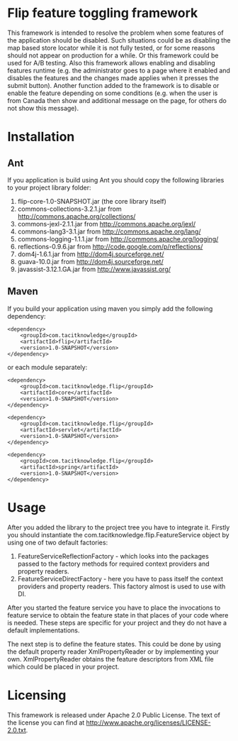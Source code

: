 # Flip feature toggling framework

This framework is intended to resolve the problem when some features of the 
application should be disabled. Such situations could be as disabling the
map based store locator while it is not fully tested, or for some reasons
should not appear on production for a while. Or this framework could be used
for A/B testing. 
Also this framework allows enabling and disabling features runtime (e.g. the
administrator goes to a page where it enabled and disables the features and
the changes made applies when it presses the submit button). 
Another function added to the framework is to disable or enable the feature
depending on some conditions (e.g. when the user is from Canada then show
and additional message on the page, for others do not show this message).

# Installation

## Ant

If you application is build using Ant you should copy the following libraries
to your project library folder:

1. flip-core-1.0-SNAPSHOT.jar (the core library itself)
2. commons-collections-3.2.1.jar from http://commons.apache.org/collections/
3. commons-jexl-2.1.1.jar from http://commons.apache.org/jexl/
4. commons-lang3-3.1.jar from http://commons.apache.org/lang/
5. commons-logging-1.1.1.jar from http://commons.apache.org/logging/
6. reflections-0.9.6.jar from http://code.google.com/p/reflections/
7. dom4j-1.6.1.jar from http://dom4j.sourceforge.net/
8. guava-10.0.jar from http://dom4j.sourceforge.net/
9. javassist-3.12.1.GA.jar from http://www.javassist.org/


## Maven

If you build your application using maven you simply add the following dependency:

    <dependency>
        <groupId>com.tacitknowledge</groupId>
        <artifactId>flip</artifactId>
        <version>1.0-SNAPSHOT</version>
    </dependency>

or each module separately:

    <dependency>
        <groupId>com.tacitknowledge.flip</groupId>
        <artifactId>core</artifactId>
        <version>1.0-SNAPSHOT</version>
    </dependency>
    
    <dependency>
        <groupId>com.tacitknowledge.flip</groupId>
        <artifactId>servlet</artifactId>
        <version>1.0-SNAPSHOT</version>
    </dependency>
    
    <dependency>
        <groupId>com.tacitknowledge.flip</groupId>
        <artifactId>spring</artifactId>
        <version>1.0-SNAPSHOT</version>
    </dependency>

# Usage

After you added the library to the project tree you have to integrate it. 
Firstly you should instantiate the com.tacitknowledge.flip.FeatureService
object by using one of two default factories:
1. FeatureServiceReflectionFactory - which looks into the packages passed to the 
    factory methods for required context providers and property readers.
2. FeatureServiceDirectFactory - here you have to pass itself the context providers
    and property readers. This factory almost is used to use with DI.

After you started the feature service you have to place the invocations to
feature service to obtain the feature state in that places of your code 
where is needed. These steps are specific for your project and they do not 
have a default implementations.

The next step is to define the feature states. This could be done by using
the default property reader XmlPropertyReader or by implementing your own.
XmlPropertyReader obtains the feature descriptors from XML file which could
be placed in your project.


# Licensing

This framework is released under Apache 2.0 Public License. The text of the
license you can find at http://www.apache.org/licenses/LICENSE-2.0.txt.
